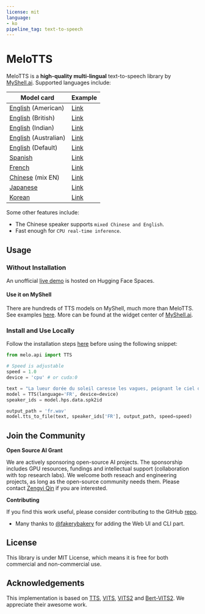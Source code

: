 ```yaml
---
license: mit
language:
- ko
pipeline_tag: text-to-speech
---
```


# MeloTTS

MeloTTS is a **high-quality multi-lingual** text-to-speech library by [MyShell.ai](https://myshell.ai). Supported languages include:


| Model card | Example |
| --- | --- |
| [English](https://huggingface.co/myshell-ai/MeloTTS-English-v2) (American)    | [Link](https://myshell-public-repo-hosting.s3.amazonaws.com/myshellttsbase/examples/en/EN-US/speed_1.0/sent_000.wav) |
| [English](https://huggingface.co/myshell-ai/MeloTTS-English-v2) (British)     | [Link](https://myshell-public-repo-hosting.s3.amazonaws.com/myshellttsbase/examples/en/EN-BR/speed_1.0/sent_000.wav) |
| [English](https://huggingface.co/myshell-ai/MeloTTS-English-v2) (Indian)      | [Link](https://myshell-public-repo-hosting.s3.amazonaws.com/myshellttsbase/examples/en/EN_INDIA/speed_1.0/sent_000.wav) |
| [English](https://huggingface.co/myshell-ai/MeloTTS-English-v2) (Australian)  | [Link](https://myshell-public-repo-hosting.s3.amazonaws.com/myshellttsbase/examples/en/EN-AU/speed_1.0/sent_000.wav) |
| [English](https://huggingface.co/myshell-ai/MeloTTS-English-v2) (Default)     | [Link](https://myshell-public-repo-hosting.s3.amazonaws.com/myshellttsbase/examples/en/EN-Default/speed_1.0/sent_000.wav) |
| [Spanish](https://huggingface.co/myshell-ai/MeloTTS-Spanish)               | [Link](https://myshell-public-repo-hosting.s3.amazonaws.com/myshellttsbase/examples/es/ES/speed_1.0/sent_000.wav) |
| [French](https://huggingface.co/myshell-ai/MeloTTS-French)                | [Link](https://myshell-public-repo-hosting.s3.amazonaws.com/myshellttsbase/examples/fr/FR/speed_1.0/sent_000.wav) |
| [Chinese](https://huggingface.co/myshell-ai/MeloTTS-Chinese) (mix EN)      | [Link](https://myshell-public-repo-hosting.s3.amazonaws.com/myshellttsbase/examples/zh/ZH/speed_1.0/sent_008.wav) |
| [Japanese](https://huggingface.co/myshell-ai/MeloTTS-Japanese)              | [Link](https://myshell-public-repo-hosting.s3.amazonaws.com/myshellttsbase/examples/jp/JP/speed_1.0/sent_000.wav) |
| [Korean](https://huggingface.co/myshell-ai/MeloTTS-Korean/)                | [Link](https://myshell-public-repo-hosting.s3.amazonaws.com/myshellttsbase/examples/kr/KR/speed_1.0/sent_000.wav) |

Some other features include:
- The Chinese speaker supports `mixed Chinese and English`.
- Fast enough for `CPU real-time inference`.


## Usage

### Without Installation

An unofficial [live demo](https://huggingface.co/spaces/mrfakename/MeloTTS) is hosted on Hugging Face Spaces.

#### Use it on MyShell

There are hundreds of TTS models on MyShell, much more than MeloTTS. See examples [here](https://github.com/myshell-ai/MeloTTS/blob/main/docs/quick_use.md#use-melotts-without-installation).
More can be found at the widget center of [MyShell.ai](https://app.myshell.ai/robot-workshop).

### Install and Use Locally

Follow the installation steps [here](https://github.com/myshell-ai/MeloTTS/blob/main/docs/install.md#linux-and-macos-install) before using the following snippet:

```python
from melo.api import TTS

# Speed is adjustable
speed = 1.0
device = 'cpu' # or cuda:0

text = "La lueur dorée du soleil caresse les vagues, peignant le ciel d'une palette éblouissante."
model = TTS(language='FR', device=device)
speaker_ids = model.hps.data.spk2id

output_path = 'fr.wav'
model.tts_to_file(text, speaker_ids['FR'], output_path, speed=speed)
```


## Join the Community

**Open Source AI Grant**

We are actively sponsoring open-source AI projects. The sponsorship includes GPU resources, fundings and intellectual support (collaboration with top research labs). We welcome both reseach and engineering projects, as long as the open-source community needs them. Please contact [Zengyi Qin](https://www.qinzy.tech/) if you are interested.

**Contributing**

If you find this work useful, please consider contributing to the GitHub [repo](https://github.com/myshell-ai/MeloTTS).

- Many thanks to [@fakerybakery](https://github.com/fakerybakery) for adding the Web UI and CLI part.

## License

This library is under MIT License, which means it is free for both commercial and non-commercial use.

## Acknowledgements

This implementation is based on [TTS](https://github.com/coqui-ai/TTS), [VITS](https://github.com/jaywalnut310/vits), [VITS2](https://github.com/daniilrobnikov/vits2) and [Bert-VITS2](https://github.com/fishaudio/Bert-VITS2). We appreciate their awesome work.

